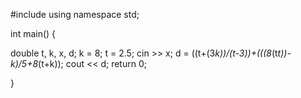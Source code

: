 #include <iostream>
using namespace std;

int main()
{

double t, k, x, d;
k = 8;
t = 2.5;
cin >> x;
d = ((t+(3*k))/(t-3))+(((8*(t*t))-k)/5+8*(t+k));
cout << d;
return 0; 
  
}
